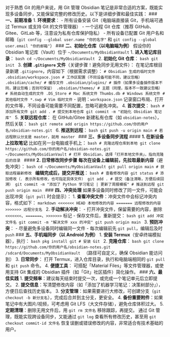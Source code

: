对于熟悉 Git 的用户来说，用 Git 管理 Obsidian 笔记是非常合适的方案，既能实现多设备同步，又能保留完整的修改历史。以下是详细步骤和最佳实践： ### **一、前期准备** 1. **环境要求**： - 所有设备安装 Git（电脑端直接装 Git，手机端可通过 Termux 或支持 Git 的文件管理器） - 一个远程 Git 仓库（推荐 GitHub、Gitee、GitLab 等，注意设为私有仓库保护隐私） - 所有设备已配置 Git 用户名和邮箱（`git config --global user.name "你的名字"` 和 `git config --global user.email "你的邮箱"`） ### **二、初始化仓库（以电脑端为例）** 假设你的 Obsidian 笔记库（Vault）位于 `~/Documents/MyObsidianVault` 1. **进入笔记库目录**： ```bash cd ~/Documents/MyObsidianVault ``` 2. **初始化 Git 仓库**： ```bash git init ``` 3. **创建 `.gitignore` 文件**（关键步骤！避免同步无用文件）： 在笔记库根目录新建 `.gitignore`，内容如下（根据需求调整）： ``` # Obsidian 生成的临时文件 .obsidian/workspace.json # 工作区配置（不同设备可能不同，建议忽略） .obsidian/cache/ # 缓存文件 .obsidian/plugins/ # 插件（如果多设备插件版本不同，建议忽略；否则可保留） .obsidian/themes/ # 主题（同理，版本不一致建议忽略） # 系统自动生成的文件 .DS_Store # Mac 系统文件 Thumbs.db # Windows 系统文件 # 其他临时文件 *.swp # Vim 临时文件 ``` - 说明：`workspace.json` 记录窗口布局、打开的文件等，不同设备可能需要不同配置，忽略可避免冲突。 4. **首次提交**： ```bash # 添加所有文件 git add . # 提交到本地仓库 git commit -m "初始化 Obsidian 笔记库" ``` 5. **关联远程仓库**： 在 GitHub/Gitee 新建私有仓库（如 `obsidian-notes`），然后关联： ```bash git remote add origin https://github.com/你的用户名/obsidian-notes.git ``` 6. **推送到远程**： ```bash git push -u origin main # 若远程默认分支是 master，就用 master ``` ### **三、多设备同步流程** #### **1. 在新设备上拉取笔记** 比如在另一台电脑或手机上： ```bash # 克隆远程仓库到本地 git clone https://github.com/你的用户名/obsidian-notes.git ~/Documents/MyObsidianVault # 打开 Obsidian，选择「打开本地文件夹」，指向克隆后的目录 ``` #### **2. 日常修改同步步骤** **每次在设备上编辑前，先拉取最新内容**（避免冲突）： ```bash cd ~/Documents/MyObsidianVault git pull origin main # 获取远程最新修改 ``` **编辑完成后，提交并推送**： ```bash # 查看修改内容 git status # 添加修改（. 表示所有修改，也可指定具体文件） git add . # 提交（备注清晰，方便后续回溯） git commit -m "添加了 Python 学习笔记 | 更新了周报模板" # 推送到远程 git push origin main ``` ### **四、冲突处理** 如果多设备同时修改了同一文件，可能会出现冲突（`git pull` 时会提示）： 1. **查看冲突文件**：冲突文件中会标记冲突内容，格式如下： ```markdown <<<<<<< HEAD 本地修改的内容 ======= 远程修改的内容 >>>>>>> 远程分支名 ``` 2. **手动解决冲突**： - 打开冲突文件，保留需要的内容，删除 `<<<<<<<`、`=======`、`>>>>>>>` 标记 - 保存文件后，重新提交： ```bash git add 冲突文件名 git commit -m "解决文件 xxx 的冲突" git push origin main ``` 3. **预防冲突**： - 尽量避免多设备同时编辑同一文件 - 每次编辑前先 `git pull`，编辑后及时 `push` ### **五、手机端同步（以 Android 为例）** 1. **安装 Termux**（安卓终端模拟器），执行： ```bash pkg install git # 安装 Git ``` 2. **克隆仓库**： ```bash git clone https://github.com/你的用户名/obsidian-notes.git /sdcard/Documents/MyObsidianVault ``` （路径可自定义，确保 Obsidian 能访问到） 3. **日常同步**： 打开 Termux，进入仓库目录，执行和电脑端相同的 `git pull` 和 `git push` 命令。 4. **便捷工具**： 可搭配「Material Files」等文件管理器，或使用支持 Git 集成的 Obsidian 插件（如「Git」社区插件）简化操作。 ### **六、最佳实践** 1. **提交频率**：建议每天结束时提交一次，或完成一个笔记单元后立即提交。 2. **提交信息**：写清楚修改内容（如「添加了机器学习笔记：决策树部分」），方便日后查找历史版本。 3. **分支管理**：如果需要进行大修改，可创建分支（`git checkout -b 新分支名`），完成后合并到主分支，更安全。 4. **备份重要附件**：如果笔记中有大图片/视频，可考虑用 Git LFS（大文件存储），避免仓库体积过大。 5. **定期清理**：删除无用文件后，用 `git rm 文件名` 移除跟踪，再提交。 通过 Git 管理，既能实现跨设备同步，又能通过 `git log` 查看所有修改历史，甚至用 `git checkout commit-id 文件名` 恢复误删或错误修改的内容，非常适合有技术基础的用户。